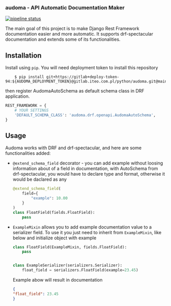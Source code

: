 ### audoma - API Automatic Documentation Maker


[![pipeline status](https://gitlab.iteo.com.pl/python/audoma/badges/main/pipeline.svg)](https://gitlab.iteo.com.pl/python/audoma/-/commits/main)

The main goal of this project is to make Django Rest Framework documentation easier and more automatic.
It supports drf-spectacular documentation and extends some of its functionalities. 

Installation
------------
Install using ``pip``. You will need deployment token to install this repository


```
    $ pip install git+https://gitlab+deploy-token-94:${AUDOMA_DEPLOYMENT_TOKEN}@gitlab.iteo.com.pl/python/audoma.git@main
```

then register AudomaAutoSchema as default schema class in DRF application.

```python
REST_FRAMEWORK = {
    # YOUR SETTINGS
    'DEFAULT_SCHEMA_CLASS': 'audoma.drf.openapi.AudomaAutoSchema',
}
```

Usage
------------
Audoma works with DRF and drf-spectacular, and here are some functionalities added:

* `@extend_schema_field` decorator - you can add example without loosing information about of a field in documentation,
    with AutoSchema from drf-spectacular, you would have to declare type and format, otherwise it would be daclared as any

    ```python
    @extend_schema_field(
        field={
            "example": 10.00
        }
    )
    class FloatField(fields.FloatField):
        pass
    ```

* `ExampleMixin` allows you to add example documentation value to a serializer field. To use it you just need to inherit 
    from `ExampleMixin`, like below and initialize object with example

    ```python
    class FloatField(ExampleMixin, fields.FloatField):
        pass


    class ExampleSerializer(serializers.Serializer):
        float_field = serializers.FloatField(example=23.45)
    ```

    Example abow will result in documentation

    ```json
    {
    "float_field": 23.45
    }
    ```
